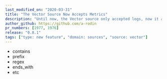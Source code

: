 ```yaml
---
last_modified_on: "2020-03-31"
title: "The Vector Source Now Accepts Metrics"
description: "Until now, the Vector source only accepted logs, now it accepts metrics as well"
author_github: https://github.com/a-rodin
pr_numbers: [1977, 1976]
release: "0.8.1"
tags: ["type: new feature", "domain: sources", "source: vector"]
---
```



- contains
- prefix
- regex
- ends_with
- etc
